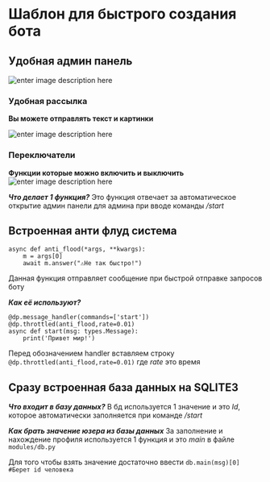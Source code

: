 # Шаблон для быстрого создания бота

## **Удобная админ панель**

![enter image description here](https://media.discordapp.net/attachments/1016980262569128016/1241741279117971556/image.png?ex=664b4d2f&is=6649fbaf&hm=7be96932183494c7d44a56392807b95fee8a65998f8e8174d14577b34c36728e&=&format=webp&quality=lossless&width=378&height=291)
### Удобная рассылка
**Вы можете отправлять текст и картинки**

![enter image description here](https://media.discordapp.net/attachments/1016980262569128016/1241741900969672734/image.png?ex=664b4dc3&is=6649fc43&hm=9dcf1c042aa3169b8c4ea5d7d404cf361306dc906d3e6917b2fbd84668fc2607&=&format=webp&quality=lossless&width=653&height=593)

### Переключатели

**Функции которые можно включить и выключить**
![enter image description here](https://media.discordapp.net/attachments/1016980262569128016/1241742161926426674/image.png?ex=664b4e01&is=6649fc81&hm=2aed4b359a798ea0767cedc00e2bc60eabde7e650f8570ff51405101eb371c4c&=&format=webp&quality=lossless&width=670&height=235)

***Что делает 1 функция?***
Это функция отвечает за автоматическое открытие админ панели для админа при вводе команды */start*

## Встроенная анти флуд система

    async def anti_flood(*args, **kwargs):
		m = args[0]
		await m.answer("⚠Не так быстро!")
Данная функция отправляет сообщение при быстрой отправке запросов боту

***Как её используют?***

    @dp.message_handler(commands=['start'])
    @dp.throttled(anti_flood,rate=0.01)
    async def start(msg: types.Message):
	    print('Привет мир!')

Перед обозначением handler вставляем строку `@dp.throttled(anti_flood,rate=0.01)` где *rate* это время


## Сразу встроенная база данных на SQLITE3

***Что входит в базу данных?***
В бд используется 1 значение и это *Id*, которое автоматически заполняется при команде */start*

***Как брать значение юзера из базы данных***
За заполнение и нахождение профиля используется 1 функция и это *main* в файле `modules/db.py`

Для того чтобы взять значение достаточно ввести `db.main(msg)[0] #Берет id человека`
